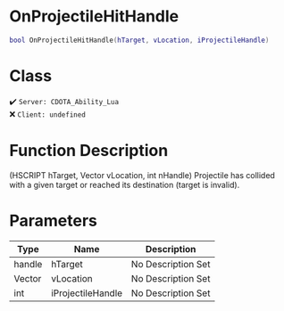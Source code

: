 # OnProjectileHitHandle
```lua
bool OnProjectileHitHandle(hTarget, vLocation, iProjectileHandle)
```
# Class
✔️ `Server: CDOTA_Ability_Lua`  
❌ `Client: undefined`  

# Function Description
(HSCRIPT hTarget, Vector vLocation, int nHandle) Projectile has collided with a given target or reached its destination (target is invalid).
# Parameters
Type|Name|Description
--|--|--
handle|hTarget|No Description Set
Vector|vLocation|No Description Set
int|iProjectileHandle|No Description Set
